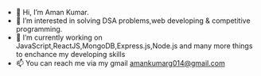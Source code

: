 - 👋 Hi, I’m Aman Kumar.
- 👀 I’m interested in solving DSA problems,web developing & competitive programming.
- 🌱 I’m currently working on JavaScript,ReactJS,MongoDB,Express.js,Node.js and many more things to enchance my developing skills
- 📫 You can reach me via my gmail amankumarg014@gmail.com 

<!---
akr-24/akr-24 is a ✨ special ✨ repository because its `README.md` (this file) appears on your GitHub profile.
You can click the Preview link to take a look at your changes.
--->
